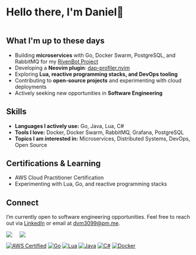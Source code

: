 <div id="user-content-toc">
    <h1 style="display: inline-block">Hello there, I'm Daniel👋</h1>
</div>

## What I'm up to these days
- Building **microservices** with Go, Docker Swarm, PostgreSQL, and RabbitMQ for my [RivenBot Project](https://github.com/Riven-of-a-Thousand-Servers)
- Developing a **Neovim plugin**: [dap-profiler.nvim](https://github.com/deahtstroke/dap-profiler.nvim)
- Exploring **Lua, reactive programming stacks, and DevOps tooling**
- Contributing to **open-source projects** and experimenting with cloud deployments
- Actively seeking new opportunities in **Software Engineering**

## Skills
- **Languages I actively use:** Go, Java, Lua, C#
- **Tools I love:** Docker, Docker Swarm, RabbitMQ, Grafana, PostgreSQL
- **Topics I am interested in:** Microservices, Distributed Systems, DevOps, Open Source

## Certifications & Learning
- AWS Cloud Practitioner Certification
- Experimenting with Lua, Go, and reactive programming stacks

## Connect
I’m currently open to software engineering opportunities. Feel free to reach out via [LinkedIn](https://www.linkedin.com/in/danielvillamena/) or email at dvm3099@pm.me.

<div style="display: flex; align-items: flex-start; gap: 20px;">
  <img src="https://github-readme-stats.vercel.app/api/top-langs/?username=deahtstroke&layout=normal&hide=jupyter%20notebook&theme=tokyonight" />
  <img src="https://github-readme-stats.vercel.app/api?username=deahtstroke&show_icons=true&count_private=true&theme=tokyonight" />
</div>

[![AWS Certified](https://img.shields.io/badge/AWS%20Cloud%20Practitioner-Certified-brightgreen)](#)
[![Go](https://img.shields.io/badge/Go-00ADD8?logo=go&logoColor=white)](#)
[![Lua](https://img.shields.io/badge/Lua-%232C2D72.svg?logo=lua&logoColor=white)](#)
[![Java](https://img.shields.io/badge/Java-%23ED8B00.svg?logo=openjdk&logoColor=white)](#)
[![C#](https://custom-icon-badges.demolab.com/badge/C%23-%23239120.svg?logo=cshrp&logoColor=white)](#)
[![Docker](https://img.shields.io/badge/Docker-2496ED?logo=docker&logoColor=white)](#)
